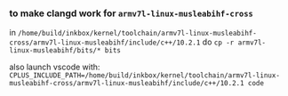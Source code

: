### to make clangd work for `armv7l-linux-musleabihf-cross`

in `/home/build/inkbox/kernel/toolchain/armv7l-linux-musleabihf-cross/armv7l-linux-musleabihf/include/c++/10.2.1` do `cp -r armv7l-linux-musleabihf/bits/* bits`

also launch vscode with: `CPLUS_INCLUDE_PATH=/home/build/inkbox/kernel/toolchain/armv7l-linux-musleabihf-cross/armv7l-linux-musleabihf/include/c++/10.2.1 code`
